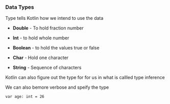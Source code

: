 ### Data Types

Type tells Kotlin how we intend to use the data

- **Double** - To hold fraction number

- **Int** - to hold whole number 

- **Boolean** - to hold the values true or false

- **Char** - Hold one character

- **String** - Sequence of characters

Kotlin can also figure out the type for for us in what is callled type inference

We can also bemore verbose and speify the type

```
var age: int = 26
```
